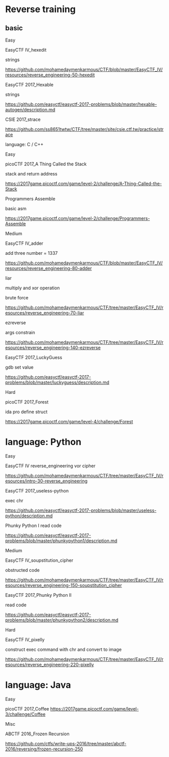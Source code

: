 # Reverse training


##  basic

Easy

EasyCTF IV_hexedit

strings

https://github.com/mohamedaymenkarmous/CTF/blob/master/EasyCTF_IV/resources/reverse_engineering-50-hexedit

EasyCTF 2017_Hexable

strings

https://github.com/easyctf/easyctf-2017-problems/blob/master/hexable-autogen/description.md

CSIE 2017_strace

https://github.com/ss8651twtw/CTF/tree/master/site/csie.ctf.tw/practice/strace


language: C / C++

Easy

picoCTF 2017_A Thing Called the Stack

stack and return address

https://2017game.picoctf.com/game/level-2/challenge/A-Thing-Called-the-Stack

Programmers Assemble

basic asm

https://2017game.picoctf.com/game/level-2/challenge/Programmers-Assemble

Medium

EasyCTF IV_adder

add three number = 1337

https://github.com/mohamedaymenkarmous/CTF/blob/master/EasyCTF_IV/resources/reverse_engineering-80-adder

liar

multiply and xor operation

brute force

https://github.com/mohamedaymenkarmous/CTF/tree/master/EasyCTF_IV/resources/reverse_engineering-70-liar

ezreverse

args constrain

https://github.com/mohamedaymenkarmous/CTF/tree/master/EasyCTF_IV/resources/reverse_engineering-140-ezreverse

EasyCTF 2017_LuckyGuess

gdb set value

https://github.com/easyctf/easyctf-2017-problems/blob/master/luckyguess/description.md

Hard

picoCTF 2017_Forest

ida pro define struct

https://2017game.picoctf.com/game/level-4/challenge/Forest


# language: Python

Easy

EasyCTF IV
reverse_engineering
vor cipher

https://github.com/mohamedaymenkarmous/CTF/tree/master/EasyCTF_IV/resources/intro-30-reverse_engineering

EasyCTF 2017_useless-python

exec chr

https://github.com/easyctf/easyctf-2017-problems/blob/master/useless-python/description.md

Phunky Python I
read code

https://github.com/easyctf/easyctf-2017-problems/blob/master/phunkypython1/description.md

Medium

EasyCTF IV_soupstitution_cipher

obstructed code

https://github.com/mohamedaymenkarmous/CTF/tree/master/EasyCTF_IV/resources/reverse_engineering-150-soupstitution_cipher

EasyCTF 2017_Phunky Python II

read code

https://github.com/easyctf/easyctf-2017-problems/blob/master/phunkypython2/description.md

Hard

EasyCTF IV_pixelly

construct exec command with chr and convert to image

https://github.com/mohamedaymenkarmous/CTF/tree/master/EasyCTF_IV/resources/reverse_engineering-220-pixelly


# language: Java

Easy

picoCTF 2017_Coffee
https://2017game.picoctf.com/game/level-3/challenge/Coffee

Misc

ABCTF 2016_Frozen Recursion

https://github.com/ctfs/write-ups-2016/tree/master/abctf-2016/reversing/frozen-recursion-250
